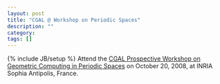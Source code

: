 ```yaml
---
layout: post
title: "CGAL @ Workshop on Periodic Spaces"
description: ""
category: 
tags: []
---
```

{% include JB/setup %}
Attend the <a href="http://www.cgal.org/Events/PeriodicSpacesWorkshop/">CGAL Prospective Workshop on Geometric Computing in Periodic Spaces</a> on October 20, 2008, at INRIA Sophia Antipolis, France.

